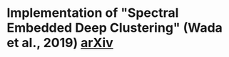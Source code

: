 # Implementation of "Spectral Embedded Deep Clustering" (Wada et al., 2019) [arXiv](https://www.mdpi.com/1099-4300/21/8/795)
